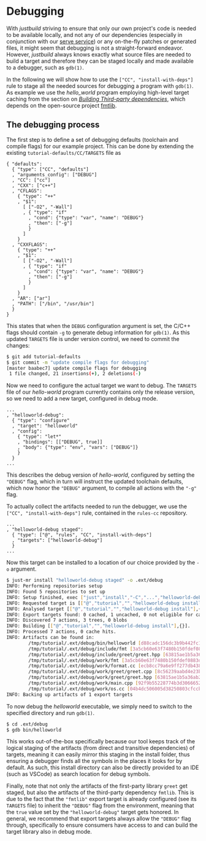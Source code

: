Debugging
=========

With *justbuild* striving to ensure that only our own project's code is needed
to be available locally, and not any of our dependencies (especially in
conjunction with our [serve service](./just-serve.md)) or any on-the-fly patches
or generated files, it might seem that debugging is not a straight-forward
endeavor. However, *justbuild* always knows exactly what source files are needed
to build a target and therefore they can be staged locally and made available to
a debugger, such as `gdb(1)`.

In the following we will show how to use the `["CC", "install-with-deps"]` rule
to stage all the needed sources for debugging a program with `gdb(1)`.
As example we use the *hello_world* program employing high-level target caching
from the section on
[*Building Third-party dependencies*](./third-party-software.md), which depends
on the open-source project [fmtlib](https://github.com/fmtlib/fmt).

The debugging process
---------------------

The first step is to define a set of debugging defaults (toolchain and compile
flags) for our example project. This can be done by extending the existing
`tutorial-defaults/CC/TARGETS` file as

``` {.jsonc srcname="tutorial-defaults/CC/TARGETS"}
{ "defaults":
  { "type": ["CC", "defaults"]
  , "arguments_config": ["DEBUG"]
  , "CC": ["cc"]
  , "CXX": ["c++"]
  , "CFLAGS":
    { "type": "++"
    , "$1":
      [ ["-O2", "-Wall"]
      , { "type": "if"
        , "cond": {"type": "var", "name": "DEBUG"}
        , "then": ["-g"]
        }
      ]
    }
  , "CXXFLAGS":
    { "type": "++"
    , "$1":
      [ ["-O2", "-Wall"]
      , { "type": "if"
        , "cond": {"type": "var", "name": "DEBUG"}
        , "then": ["-g"]
        }
      ]
    }
  , "AR": ["ar"]
  , "PATH": ["/bin", "/usr/bin"]
  }
}
```

This states that when the `DEBUG` configuration argument is set, the C/C++ flags
should contain `-g` to generate debug information for `gdb(1)`. As this updated
`TARGETS` file is under version control, we need to commit the changes:

``` sh
$ git add tutorial-defaults
$ git commit -m "update compile flags for debugging"
[master baabec7] update compile flags for debugging
 1 file changed, 21 insertions(+), 2 deletions(-)
```

Now we need to configure the actual target we want to debug. The `TARGETS` file
of our *hello-world* program currently contains only the release version, so we
need to add a new target, configured in debug mode.

``` {.jsonc srcname="TARGETS"}
...
, "helloworld-debug":
  { "type": "configure"
  , "target": "helloworld"
  , "config":
    { "type": "let*"
    , "bindings": [["DEBUG", true]]
    , "body": {"type": "env", "vars": ["DEBUG"]}
    }
  }
...
```

This describes the debug version of *hello-world*, configured by setting the
`"DEBUG"` flag, which in turn will instruct the updated toolchain defaults,
which now honor the `"DEBUG"` argument, to compile all actions with the `"-g"`
flag.

To actually collect the artifacts needed to run the debugger, we use the
`["CC", "install-with-deps"]` rule, contained in the `rules-cc` repository.

``` {.jsonc srcname="TARGETS"}
...
, "helloworld-debug staged":
  { "type": ["@", "rules", "CC", "install-with-deps"]
  , "targets": ["helloworld-debug"]
  }
...
```

Now this target can be installed to a location of our choice provided by the
`-o` argument.

``` sh
$ just-mr install "helloworld-debug staged" -o .ext/debug
INFO: Performing repositories setup
INFO: Found 5 repositories to set up
INFO: Setup finished, exec ["just","install","-C","...","helloworld-debug staged","-o",".ext/debug"]
INFO: Requested target is [["@","tutorial","","helloworld-debug install"],{}]
INFO: Analysed target [["@","tutorial","","helloworld-debug install"],{}]
INFO: Export targets found: 0 cached, 1 uncached, 0 not eligible for caching
INFO: Discovered 7 actions, 3 trees, 0 blobs
INFO: Building [["@","tutorial","","helloworld-debug install"],{}].
INFO: Processed 7 actions, 0 cache hits.
INFO: Artifacts can be found in:
        /tmp/tutorial/.ext/debug/bin/helloworld [d88cadc156dc3b9b442fc162f7bc92c86b63d5f8:1570432:x]
        /tmp/tutorial/.ext/debug/include/fmt [3a5cb60e63f7480b150fdef0883d7a76e8a57a00:464:t]
        /tmp/tutorial/.ext/debug/include/greet/greet.hpp [63815ae1b5a36ab29efa535141fee67f3b7769de:53:f]
        /tmp/tutorial/.ext/debug/work/fmt [3a5cb60e63f7480b150fdef0883d7a76e8a57a00:464:t]
        /tmp/tutorial/.ext/debug/work/format.cc [ecb8cc79a6e9ff277db43876a11eccde40814ece:5697:f]
        /tmp/tutorial/.ext/debug/work/greet/greet.cpp [8c56239aabd4e23b9d170333d03f222e6938dcef:115:f]
        /tmp/tutorial/.ext/debug/work/greet/greet.hpp [63815ae1b5a36ab29efa535141fee67f3b7769de:53:f]
        /tmp/tutorial/.ext/debug/work/main.cpp [92f9b55228774b3d3066652253499395d9ebef31:76:f]
        /tmp/tutorial/.ext/debug/work/os.cc [04b4dc506005d38250803cfccbd9fd3b6ab30599:10897:f]
INFO: Backing up artifacts of 1 export targets
```

To now debug the *helloworld* executable, we simply need to switch to the
specified directory and run `gdb(1)`.

``` sh
$ cd .ext/debug
$ gdb bin/helloworld
```

This works out-of-the-box specifically because our tool keeps track of the
logical staging of the artifacts (from direct and transitive dependencies) of
targets, meaning it can easily mirror this staging in the install folder, thus
ensuring a debugger finds all the symbols in the places it looks for by default.
As such, this install directory can also be directly provided to an IDE (such as
VSCode) as search location for debug symbols.

Finally, note that not only the artifacts of the first-party library `greet` get
staged, but also the artifacts of the third-party dependency `fmtlib`. This is
due to the fact that the `"fmtlib"` export target is already configured (see its
`TARGETS` file) to inherit the `"DEBUG"` flag from the environment, meaning that
the `true` value set by the `"helloworld-debug"` target gets honored.
In general, we recommend that export targets always allow the `"DEBUG"` flag
through, specifically to ensure consumers have access to and can build the
target library also in debug mode.
